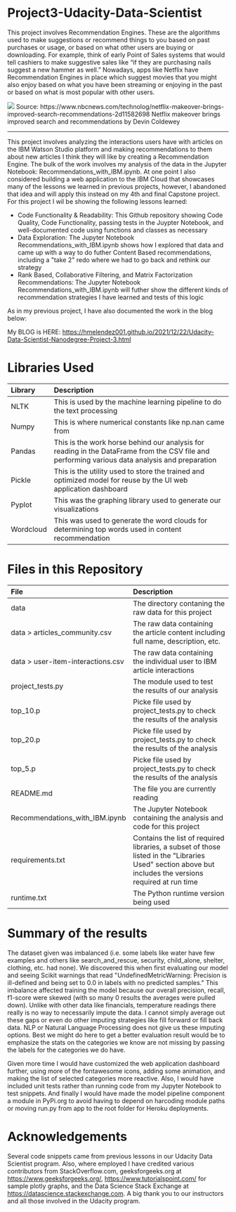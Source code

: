 # Project3-Udacity-Data-Scientist

This project involves Recommendation Engines. These are the algorithms used to make suggestions or recommend things to you based on past purchases or usage, or based on what other users are buying or downloading. For example, think of early Point of Sales systems that would tell cashiers to make suggestive sales like “if they are purchasing nails suggest a new hammer as well.” Nowadays, apps like Netflix have Recommendation Engines in place which suggest movies that you might also enjoy based on what you have been streaming or enjoying in the past or based on what is most popular with other users.

<img src='https://media-cldnry.s-nbcnews.com/image/upload/t_fit-1240w,f_auto,q_auto:best/streams/2013/November/131113/2D9672564-attachment.jpg'/>
Source: https://www.nbcnews.com/technolog/netflix-makeover-brings-improved-search-recommendations-2d11582698 Netflix makeover brings improved search and recommendations by Devin Coldewey

---
This project involves analyzing the interactions users have with articles on the IBM Watson Studio platform and making recommendations to them about new articles I think they will like by creating a Recommendation Engine. The bulk of the work involves my analysis of the data in the Jupyter Notebook: Recommendations_with_IBM.ipynb. At one point I also considered building a web application to the IBM Cloud that showcases many of the lessons we learned in previous projects, however, I abandoned that idea and will apply this instead on my 4th and final Capstone project. For this project I wil be showing the following lessons learned:

* Code Functionality & Readability: This Github repository showing Code Quality, Code Functionality, passing tests in the Juypter Notebook, and well-documented code using functions and classes as necessary
* Data Exploration: The Jupyter Notebook Recommendations_with_IBM.ipynb shows how I explored that data and came up with a way to do futher Content Based recommendations, including a "take 2" redo where we had to go back and rethink our strategy
* Rank Based, Collaborative Filtering, and Matrix Factorization Recommendations: The Jupyter Notebook Recommendations_with_IBM.ipynb will futher show the different kinds of recommendation strategies I have learned and tests of this logic

As in my previous project, I have also documented the work in the blog below:

My BLOG is HERE: https://hmelendez001.github.io/2021/12/22/Udacity-Data-Scientist-Nanodegree-Project-3.html

# Libraries Used
| Library | Description |
| :--- | :--- |
| NLTK | This is used by the machine learning pipeline to do the text processing |
| Numpy | This is where numerical constants like np.nan came from|
| Pandas | This is the work horse behind our analysis for reading in the DataFrame from the CSV file and performing various data analysis and preparation |
| Pickle | This is the utility used to store the trained and optimized model for reuse by the UI web application dashboard |
| Pyplot | This was the graphing library used to generate our visualizations |
| Wordcloud | This was used to generate the word clouds for determining top words used in content recommendation |

# Files in this Repository
| File | Description |
| :--- | :--- |
| data | The directory contaning the raw data for this project |
| data > articles_community.csv | The raw data containing the article content including full name, description, etc. |
| data > user-item-interactions.csv | The raw data containing the individual user to IBM article interactions |
| project_tests.py | The module used to test the results of our analysis |
| top_10.p | Picke file used by project_tests.py to check the results of the analysis |
| top_20.p | Picke file used by project_tests.py to check the results of the analysis |
| top_5.p | Picke file used by project_tests.py to check the results of the analysis |
| README.md | The file you are currently reading |
| Recommendations_with_IBM.ipynb | The Jupyter Notebook containing the analysis and code for this project |
| requirements.txt | Contains the list of required libraries, a subset of those listed in the "Libraries Used" section above but includes the versions required at run time |
| runtime.txt | The Python runtime version being used |

# Summary of the results
The dataset given was imbalanced (i.e. some labels like water have few examples and others like search_and_rescue, security, child_alone, shelter, clothing, etc. had none). We discovered this when first evaluating our model and seeing Scikit warnings that read "UndefinedMetricWarning: Precision is ill-defined and being set to 0.0 in labels with no predicted samples." This imbalance affected training the model because our overall precision, recall, f1-score were skewed (with so many 0 results the averages were pulled down). Unlike with other data like financials, temperature readings there really is no way to necessarily impute the data. I cannot simply average out these gaps or even do other imputing strategies like fill forward or fill back data. NLP or Natural Language Processing does not give us these imputing options. Best we might do here to get a better evaluation result would be to emphasize the stats on the categories we know are not missing by passing the labels for the categories we do have.
  
Given more time I would have customized the web application dashboard further, using more of the fontawesome icons, adding some animation, and making the list of selected categories more reactive. Also, I would have included unit tests rather than running code from my Jupyter Notebook to test snippets. And finally I would have made the model pipeline component a module in PyPi.org to avoid having to depend on harcoding module paths or moving run.py from app to the root folder for Heroku deployments.

# Acknowledgements
Several code snippets came from previous lessons in our Udacity Data Scientist program. Also, where employed I have credited various contributors from StackOverflow.com, geeksforgeeks.org at https://www.geeksforgeeks.org/, https://www.tutorialspoint.com/ for sample plotly graphs, and the Data Science Stack Exchange at https://datascience.stackexchange.com. A big thank you to our instructors and all those involved in the Udacity program.

